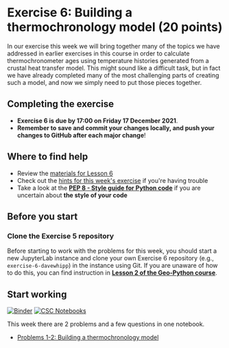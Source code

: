 # Exercise 6: Building a thermochronology model (20 points)

In our exercise this week we will bring together many of the topics we have addressed in earlier exercises in this course in order to calculate thermochronometer ages using temperature histories generated from a crustal heat transfer model. This might sound like a difficult task, but in fact we have already completed many of the most challenging parts of creating such a model, and now we simply need to put those pieces together.

## Completing the exercise

- **Exercise 6 is due by 17:00 on Friday 17 December 2021**.
- **Remember to save and commit your changes locally, and push your changes to GitHub after each major change**!

## Where to find help

- Review the [materials for Lesson 6](https://introqg-site.readthedocs.io/en/latest/lessons/L6/overview.html)
- Check out the [hints for this week's exercise](https://introqg-site.readthedocs.io/en/latest/lessons/L6/exercise-6.html) if you're having trouble
- Take a look at the **[PEP 8 - Style guide for Python code](https://www.python.org/dev/peps/pep-0008/)** if you are uncertain about **the style of your code**

## Before you start

### Clone the Exercise 5 repository

Before starting to work with the problems for this week, you should start a new JupyterLab instance and clone your own Exercise 6 repository (e.g., `exercise-6-davewhipp`) in the instance using Git. If you are unaware of how to do this, you can find instruction in [**Lesson 2 of the Geo-Python course**](https://geo-python-site.readthedocs.io/en/latest/lessons/L2/git-basics.html#clone-a-repository-from-github).

## Start working

[![Binder](https://mybinder.org/badge.svg)](https://mybinder.org/v2/gh/introqg/notebooks/master?urlpath=lab)
[![CSC Notebooks](https://img.shields.io/badge/launch-CSC%20notebook-blue.svg)](https://notebooks.csc.fi/#/blueprint/24958184a3954101a2c701b6d1056feb)

This week there are 2 problems and a few questions in one notebook.

- [Problems 1-2: Building a thermochronology model](Exercise-6-problems-1-2.ipynb)